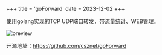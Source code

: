 +++
title = 'goForward'
date = 2023-12-02
+++

使用golang实现的TCP UDP端口转发，带流量统计、WEB管理。

![preview](/images/goForward.png)

开源地址：https://github.com/csznet/goForward